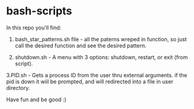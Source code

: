 # bash-scripts

In this repo you'll find:

1. bash_star_patterns.sh file - all the paterns wreped in function, so just call the desired function and see the desired pattern. 

2. shutdown.sh - A menu with 3 options: shutdown, restart, or exit (from script). 

3.PID.sh - Gets a process ID from the user thru external arguments. if the pid is down it wiil be prompted, and will redirected into a file in user directory. 

Have fun and be good :)

